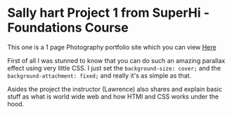 # Sally hart Project 1 from SuperHi - Foundations Course

This one is a 1 page Photography portfolio site which you can view [Here](https://sally-hart-3846.superhi.hosting/)

First of all I was stunned to know that you can do such an amazing parallax effect using very little CSS. I just set the `background-size: cover;` and the `background-attachment: fixed;` and really it's as simple as that.

Asides the project the instructor (Lawrence) also shares and explain basic stuff as what is world wide web and how HTMl and CSS works under the hood.

